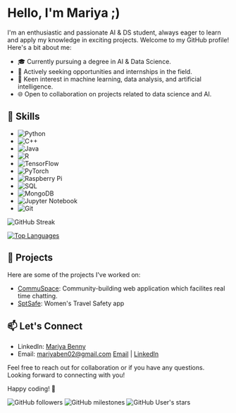 # Hello, I'm Mariya ;)

I'm an enthusiastic and passionate AI & DS student, always eager to learn and apply my knowledge in exciting projects. Welcome to my GitHub profile! Here's a bit about me:

- 🎓 Currently pursuing a degree in AI & Data Science.
- 💼 Actively seeking opportunities and internships in the field.
- 🔬 Keen interest in machine learning, data analysis, and artificial intelligence.
- 🌐 Open to collaboration on projects related to data science and AI.



## 🚀 Skills

- ![Python](https://img.shields.io/badge/Python-3776AB?style=for-the-badge&logo=python&logoColor=white)
- ![C++](https://img.shields.io/badge/C++-00599C?style=for-the-badge&logo=c%2B%2B&logoColor=white)
- ![Java](https://img.shields.io/badge/Java-007396?style=for-the-badge&logo=java&logoColor=white)
- ![R](https://img.shields.io/badge/R-276DC3?style=for-the-badge&logo=R&logoColor=white)
- ![TensorFlow](https://img.shields.io/badge/TensorFlow-FF6F00?style=for-the-badge&logo=tensorflow&logoColor=white)
- ![PyTorch](https://img.shields.io/badge/PyTorch-EE4C2C?style=for-the-badge&logo=pytorch&logoColor=white)
- ![Raspberry Pi](https://img.shields.io/badge/Raspberry%20Pi-C51A4A?style=for-the-badge&logo=raspberry-pi&logoColor=white)
- ![SQL](https://img.shields.io/badge/SQL-4479A1?style=for-the-badge&logo=sql&logoColor=white)
- ![MongoDB](https://img.shields.io/badge/MongoDB-47A248?style=for-the-badge&logo=mongodb&logoColor=white)
- ![Jupyter Notebook](https://img.shields.io/badge/Jupyter%20Notebook-F37626?style=for-the-badge&logo=jupyter&logoColor=white)
- ![Git](https://img.shields.io/badge/Git-F05032?style=for-the-badge&logo=git&logoColor=white)



![GitHub Streak](https://github-readme-streak-stats.herokuapp.com/?user=Mariyaben)


[![Top Languages](https://github-readme-stats.vercel.app/api/top-langs/?username=Mariyaben&layout=compact&langs_count=12)](https://github.com/Mariyaben)



## 🌱 Projects

Here are some of the projects I've worked on:

- [CommuSpace](https://github.com/Mariyaben/CommuSpace_web_app): Community-building web application which facilites real time chatting.
- [SptSafe](https://github.com/Mariyaben/SpotSafe_Women_Safety_App): Women's Travel Safety app

## 📫 Let's Connect

- LinkedIn: [Mariya Benny](www.linkedin.com/in/mariya-benny-7834511a2)
- Email: mariyaben02@gmail.com
[Email](mailto:mariyaben02@gmail.com) | [LinkedIn](www.linkedin.com/in/mariya-benny-7834511a2)

Feel free to reach out for collaboration or if you have any questions. Looking forward to connecting with you!

Happy coding! 🚀

![GitHub followers](https://img.shields.io/github/followers/Mariyaben?style=social)   ![GitHub milestones](https://img.shields.io/github/milestones/open/Mariyaben/dashboard) ![GitHub User's stars](https://img.shields.io/github/stars/Mariyaben)



